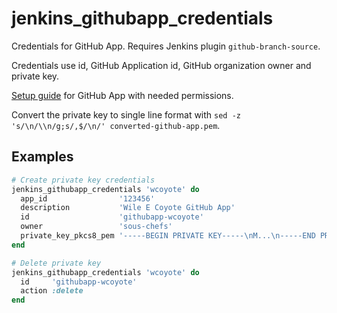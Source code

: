 # jenkins_githubapp_credentials

Credentials for GitHub App. Requires Jenkins plugin `github-branch-source`.

Credentials use id, GitHub Application id, GitHub organization owner and private key.

[Setup guide](https://github.com/jenkinsci/github-branch-source-plugin/blob/ed20e60b071742c8d3397b533a4a4098755151e4/docs/github-app.adoc) for GitHub App with needed permissions.

Convert the private key to single line format with `sed -z 's/\n/\\n/g;s/,$/\n/' converted-github-app.pem`.

## Examples

```ruby
# Create private key credentials
jenkins_githubapp_credentials 'wcoyote' do
  app_id                '123456'
  description           'Wile E Coyote GitHub App'
  id                    'githubapp-wcoyote'
  owner                 'sous-chefs'
  private_key_pkcs8_pem '-----BEGIN PRIVATE KEY-----\nM...\n-----END PRIVATE KEY-----\n'
end
```

```ruby
# Delete private key
jenkins_githubapp_credentials 'wcoyote' do
  id     'githubapp-wcoyote'
  action :delete
end
```

